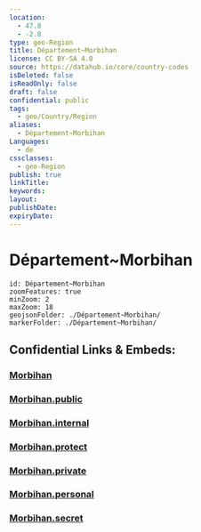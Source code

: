 ```yaml
---
location:
  - 47.8
  - -2.8
type: geo-Region
title: Département~Morbihan
license: CC BY-SA 4.0
source: https://datahub.io/core/country-codes
isDeleted: false
isReadOnly: false
draft: false
confidential: public
tags:
  - geo/Country/Region
aliases:
  - Département~Morbihan
Languages:
  - de
cssclasses:
  - geo-Region
publish: true
linkTitle:
keywords:
layout:
publishDate:
expiryDate:
---
```


# Département~Morbihan

```leaflet
id: Département~Morbihan
zoomFeatures: true 
minZoom: 2 
maxZoom: 18
geojsonFolder: ./Département~Morbihan/
markerFolder: ./Département~Morbihan/
```


## Confidential Links & Embeds: 

### [Morbihan](/_Standards/Earth/Continent/Europe/Europe~West/France/regions~France/Bretagne/departments~Bretagne/Morbihan.md) 

### [Morbihan.public](/_public/Earth/Continent/Europe/Europe~West/France/regions~France/Bretagne/departments~Bretagne/Morbihan.public.md) 

### [Morbihan.internal](/_internal/Earth/Continent/Europe/Europe~West/France/regions~France/Bretagne/departments~Bretagne/Morbihan.internal.md) 

### [Morbihan.protect](/_protect/Earth/Continent/Europe/Europe~West/France/regions~France/Bretagne/departments~Bretagne/Morbihan.protect.md) 

### [Morbihan.private](/_private/Earth/Continent/Europe/Europe~West/France/regions~France/Bretagne/departments~Bretagne/Morbihan.private.md) 

### [Morbihan.personal](/_personal/Earth/Continent/Europe/Europe~West/France/regions~France/Bretagne/departments~Bretagne/Morbihan.personal.md) 

### [Morbihan.secret](/_secret/Earth/Continent/Europe/Europe~West/France/regions~France/Bretagne/departments~Bretagne/Morbihan.secret.md)


